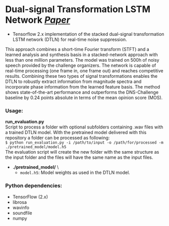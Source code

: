 # Dual-signal Transformation LSTM Network [*Paper*](http://arxiv.org/abs/2005.07551)

+ Tensorflow 2.x implementation of the stacked dual-signal transformation LSTM network (DTLN) for real-time noise suppression.

This approach combines a short-time Fourier transform (STFT) and a learned analysis and synthesis basis in a stacked-network approach with less than one million parameters. The model was trained on 500h of noisy speech provided by the challenge organizers. The network is capable of real-time processing (one frame in, one frame out) and reaches competitive results.
Combining these two types of signal transformations enables the DTLN to robustly extract information from magnitude spectra and incorporate phase information from the learned feature basis. The method shows state-of-the-art performance and outperforms the DNS-Challenge baseline by 0.24 points absolute in terms of the mean opinion score (MOS).

### Usage:

**run_evaluation.py** \
  Script to process a folder with optional subfolders containing .wav files with a trained DTLN model. With the pretrained model delivered with this repository a folder can be processed as following: \
  `$ python run_evaluation.py -i /path/to/input -o /path/for/processed -m ./pretrained_model/model.h5` \
  The evaluation script will create the new folder with the same structure as the input folder and the files will have the same name as the input files.
+  **./pretrained_model/** \
   * `model.h5`: Model weights as used in the DTLN model.
   
### Python dependencies:

* TensorFlow (2.x)
* librosa
* wavinfo 
* soundfile
* numpy
